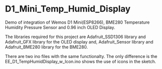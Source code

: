 # D1_Mini_Temp_Humid_Display
Demo of integration of Wemos D1 Mini(ESP8266), BME280 Temperature Humidity Pressure Sensor and 0.96 inch OLED Display.

The libraries required for this project are Adafruit_SSD1306 library and Adafruit_GFX library for the OLED display and, Adafruit_Sensor library and Adafruit_BME280 library for the BME280.
 
There are two ino files with the same functionalty. The only difference is the EE_D1_TempHumidDisplay_w_Icon.ino shows the use of icons in the sketch.
